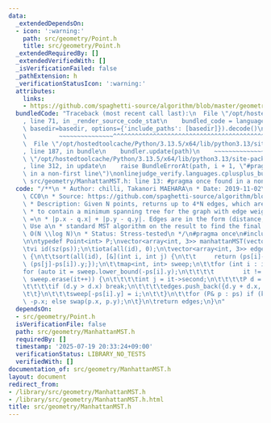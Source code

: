 ```yaml
---
data:
  _extendedDependsOn:
  - icon: ':warning:'
    path: src/geometry/Point.h
    title: src/geometry/Point.h
  _extendedRequiredBy: []
  _extendedVerifiedWith: []
  _isVerificationFailed: false
  _pathExtension: h
  _verificationStatusIcon: ':warning:'
  attributes:
    links:
    - https://github.com/spaghetti-source/algorithm/blob/master/geometry/rectilinear_mst.cc
  bundledCode: "Traceback (most recent call last):\n  File \"/opt/hostedtoolcache/Python/3.13.5/x64/lib/python3.13/site-packages/onlinejudge_verify/documentation/build.py\"\
    , line 71, in _render_source_code_stat\n    bundled_code = language.bundle(stat.path,\
    \ basedir=basedir, options={'include_paths': [basedir]}).decode()\n          \
    \         ~~~~~~~~~~~~~~~^^^^^^^^^^^^^^^^^^^^^^^^^^^^^^^^^^^^^^^^^^^^^^^^^^^^^^^^^^^^^^^^^^\n\
    \  File \"/opt/hostedtoolcache/Python/3.13.5/x64/lib/python3.13/site-packages/onlinejudge_verify/languages/cplusplus.py\"\
    , line 187, in bundle\n    bundler.update(path)\n    ~~~~~~~~~~~~~~^^^^^^\n  File\
    \ \"/opt/hostedtoolcache/Python/3.13.5/x64/lib/python3.13/site-packages/onlinejudge_verify/languages/cplusplus_bundle.py\"\
    , line 312, in update\n    raise BundleErrorAt(path, i + 1, \"#pragma once found\
    \ in a non-first line\")\nonlinejudge_verify.languages.cplusplus_bundle.BundleErrorAt:\
    \ src/geometry/ManhattanMST.h: line 13: #pragma once found in a non-first line\n"
  code: "/**\n * Author: chilli, Takanori MAEHARA\n * Date: 2019-11-02\n * License:\
    \ CC0\n * Source: https://github.com/spaghetti-source/algorithm/blob/master/geometry/rectilinear_mst.cc\n\
    \ * Description: Given N points, returns up to 4*N edges, which are guaranteed\n\
    \ * to contain a minimum spanning tree for the graph with edge weights w(p, q)\
    \ =\n * |p.x - q.x| + |p.y - q.y|. Edges are in the form (distance, src, dst).\
    \ Use a\n * standard MST algorithm on the result to find the final MST.\n * Time:\
    \ O(N \\log N)\n * Status: Stress-tested\n */\n#pragma once\n#include \"src/geometry/Point.h\"\
    \n\ntypedef Point<int> P;\nvector<array<int, 3>> manhattanMST(vector<P> ps) {\n\
    \tvi id(sz(ps));\n\tiota(all(id), 0);\n\tvector<array<int, 3>> edges;\n\trep(k,0,4)\
    \ {\n\t\tsort(all(id), [&](int i, int j) {\n\t\t     return (ps[i]-ps[j]).x <\
    \ (ps[j]-ps[i]).y;});\n\t\tmap<int, int> sweep;\n\t\tfor (int i : id) {\n\t\t\t\
    for (auto it = sweep.lower_bound(-ps[i].y);\n\t\t\t\t        it != sweep.end();\
    \ sweep.erase(it++)) {\n\t\t\t\tint j = it->second;\n\t\t\t\tP d = ps[i] - ps[j];\n\
    \t\t\t\tif (d.y > d.x) break;\n\t\t\t\tedges.push_back({d.y + d.x, i, j});\n\t\
    \t\t}\n\t\t\tsweep[-ps[i].y] = i;\n\t\t}\n\t\tfor (P& p : ps) if (k & 1) p.x =\
    \ -p.x; else swap(p.x, p.y);\n\t}\n\treturn edges;\n}\n"
  dependsOn:
  - src/geometry/Point.h
  isVerificationFile: false
  path: src/geometry/ManhattanMST.h
  requiredBy: []
  timestamp: '2025-07-19 20:33:24+09:00'
  verificationStatus: LIBRARY_NO_TESTS
  verifiedWith: []
documentation_of: src/geometry/ManhattanMST.h
layout: document
redirect_from:
- /library/src/geometry/ManhattanMST.h
- /library/src/geometry/ManhattanMST.h.html
title: src/geometry/ManhattanMST.h
---
```

